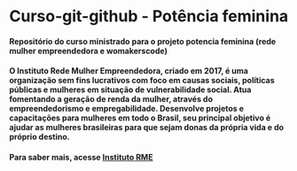 # Curso-git-github - Potência feminina 

#### Repositório do curso ministrado para o projeto potencia feminina (rede mulher empreendedora e womakerscode)

####  **O Instituto Rede Mulher Empreendedora,** criado em 2017, é uma organização sem fins lucrativos com foco em causas sociais, políticas públicas e mulheres em situação de vulnerabilidade social. Atua fomentando a geração de renda da mulher, através do empreendedorismo e empregabilidade. Desenvolve projetos e capacitações para mulheres em todo o Brasil, seu principal objetivo é ajudar as mulheres brasileiras para que sejam donas da própria vida e do próprio destino.

#### Para saber mais, acesse  [Instituto RME](https://potenciafeminina.myedools.com/)


